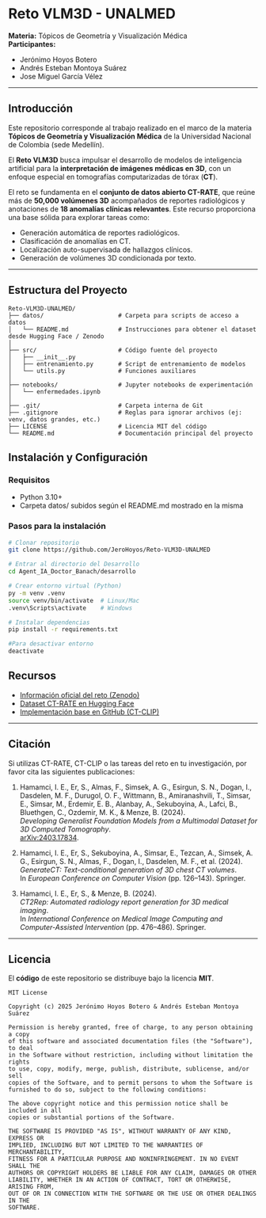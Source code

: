 # Reto VLM3D - UNALMED

**Materia:** Tópicos de Geometría y Visualización Médica  
**Participantes:**  
- Jerónimo Hoyos Botero  
- Andrés Esteban Montoya Suárez  
- Jose Miguel García Vélez
---

## Introducción

Este repositorio corresponde al trabajo realizado en el marco de la materia **Tópicos de Geometría y Visualización Médica** de la Universidad Nacional de Colombia (sede Medellín).  

El **Reto VLM3D** busca impulsar el desarrollo de modelos de inteligencia artificial para la **interpretación de imágenes médicas en 3D**, con un enfoque especial en tomografías computarizadas de tórax (**CT**).  

El reto se fundamenta en el **conjunto de datos abierto CT-RATE**, que reúne más de **50,000 volúmenes 3D** acompañados de reportes radiológicos y anotaciones de **18 anomalías clínicas relevantes**. Este recurso proporciona una base sólida para explorar tareas como:

- Generación automática de reportes radiológicos.  
- Clasificación de anomalías en CT.  
- Localización auto-supervisada de hallazgos clínicos.  
- Generación de volúmenes 3D condicionada por texto.  

---
## Estructura del Proyecto

```
Reto-VLM3D-UNALMED/
├── datos/                     # Carpeta para scripts de acceso a datos
│   └── README.md              # Instrucciones para obtener el dataset desde Hugging Face / Zenodo
│
├── src/                       # Código fuente del proyecto
│   ├── __init__.py
│   ├── entrenamiento.py       # Script de entrenamiento de modelos
│   └── utils.py               # Funciones auxiliares
│
├── notebooks/                 # Jupyter notebooks de experimentación
│   └── enfermedades.ipynb
│
├── .git/                      # Carpeta interna de Git
├── .gitignore                 # Reglas para ignorar archivos (ej: venv, datos grandes, etc.)
├── LICENSE                    # Licencia MIT del código
└── README.md                  # Documentación principal del proyecto

```

## Instalación y Configuración  

### Requisitos
- Python 3.10+  
- Carpeta datos/ subidos según el README.md mostrado en la misma
### Pasos para la instalación
```bash
# Clonar repositorio
git clone https://github.com/JeroHoyos/Reto-VLM3D-UNALMED

# Entrar al directorio del Desarrollo
cd Agent_IA_Doctor_Banach/desarrollo

# Crear entorno virtual (Python)
py -m venv .venv
source venv/bin/activate  # Linux/Mac
.venv\Scripts\activate    # Windows

# Instalar dependencias
pip install -r requirements.txt

#Para desactivar entorno
deactivate
```


## Recursos

- [Información oficial del reto (Zenodo)](https://zenodo.org/records/15052708)  
- [Dataset CT-RATE en Hugging Face](https://huggingface.co/datasets/ibrahimhamamci/CT-RATE)  
- [Implementación base en GitHub (CT-CLIP)](https://github.com/ibrahimethemhamamci/CT-CLIP)  

---

## Citación

Si utilizas CT-RATE, CT-CLIP o las tareas del reto en tu investigación, por favor cita las siguientes publicaciones:

1. Hamamci, I. E., Er, S., Almas, F., Simsek, A. G., Esirgun, S. N., Dogan, I., Dasdelen, M. F., Durugol, O. F., Wittmann, B., Amiranashvili, T., Simsar, E., Simsar, M., Erdemir, E. B., Alanbay, A., Sekuboyina, A., Lafci, B., Bluethgen, C., Ozdemir, M. K., & Menze, B. (2024).  
   *Developing Generalist Foundation Models from a Multimodal Dataset for 3D Computed Tomography*.  
   [arXiv:2403.17834](https://arxiv.org/abs/2403.17834).  

2. Hamamci, I. E., Er, S., Sekuboyina, A., Simsar, E., Tezcan, A., Simsek, A. G., Esirgun, S. N., Almas, F., Dogan, I., Dasdelen, M. F., et al. (2024).  
   *GenerateCT: Text-conditional generation of 3D chest CT volumes*.  
   In *European Conference on Computer Vision* (pp. 126–143). Springer.  

3. Hamamci, I. E., Er, S., & Menze, B. (2024).  
   *CT2Rep: Automated radiology report generation for 3D medical imaging*.  
   In *International Conference on Medical Image Computing and Computer-Assisted Intervention* (pp. 476–486). Springer.  

---

## Licencia

El **código** de este repositorio se distribuye bajo la licencia **MIT**.  

```text
MIT License

Copyright (c) 2025 Jerónimo Hoyos Botero & Andrés Esteban Montoya Suárez

Permission is hereby granted, free of charge, to any person obtaining a copy
of this software and associated documentation files (the "Software"), to deal
in the Software without restriction, including without limitation the rights
to use, copy, modify, merge, publish, distribute, sublicense, and/or sell
copies of the Software, and to permit persons to whom the Software is
furnished to do so, subject to the following conditions:

The above copyright notice and this permission notice shall be included in all
copies or substantial portions of the Software.

THE SOFTWARE IS PROVIDED "AS IS", WITHOUT WARRANTY OF ANY KIND, EXPRESS OR
IMPLIED, INCLUDING BUT NOT LIMITED TO THE WARRANTIES OF MERCHANTABILITY,
FITNESS FOR A PARTICULAR PURPOSE AND NONINFRINGEMENT. IN NO EVENT SHALL THE
AUTHORS OR COPYRIGHT HOLDERS BE LIABLE FOR ANY CLAIM, DAMAGES OR OTHER
LIABILITY, WHETHER IN AN ACTION OF CONTRACT, TORT OR OTHERWISE, ARISING FROM,
OUT OF OR IN CONNECTION WITH THE SOFTWARE OR THE USE OR OTHER DEALINGS IN THE
SOFTWARE.
